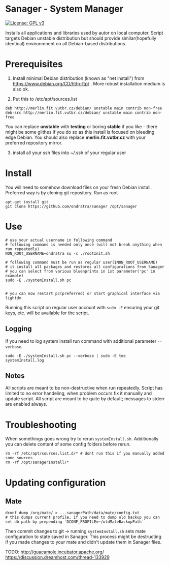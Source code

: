 # Sanager - System Manager

[![License: GPL v3](https://img.shields.io/badge/License-GPL%20v3-blue.svg)](http://www.gnu.org/licenses/gpl-3.0)

Installs all applications and libraries used by autor on local computer. Script targets Debian unstable distribution
but should provide similar(hopefully identical) environmnent on all Debian-based distributions.

# Prerequisites
1) Install minimal Debian distribution (known as "net install") from https://www.debian.org/CD/http-ftp/ .
More robust installation medium is also ok.

2) Put this to /etc/apt/sources.list
```
deb http://merlin.fit.vutbr.cz/debian/ unstable main contrib non-free
deb-src http://merlin.fit.vutbr.cz/debian/ unstable main contrib non-free
```
You can replace **unstable** with **testing** or boring **stable** if you like - there might be some glithes if you do so as this install is focused on bleeding edge Debian.
You should also replace **merlin.fit.vutbr.cz** with your preferred repository mirror.

3) install all your ssh files into ~/.ssh of your regular user

# Install
You will need to somehow download files on your fresh Debian install. Preferred way is by cloning git repository.
Run as root
```
apt-get install git
git clone https://github.com/ondratra/sanager /opt/sanager
```

# Use
```
# use your actual username in following command
# following command is needed only once (will not break anything when run repeatedly)
NON_ROOT_USERNAME=ondratra su -c ./rootInit.sh

# following command must be run as regular user($NON_ROOT_USERNAME)
# it install all packages and restores all configurations from Sanager
# you can select from various bluenprints in 1st parameter('pc' in example)
sudo -E ./systemInstall.sh pc


# you can now restart pc(preferred) or start graphical interface via
lightdm
```
Running this script on regular user account with `sudo -E` ensuring your git keys, etc. will be available for the script.

## Logging
If you need to log system install run command with additional parameter `--verbose`.
```
sudo -E ./systemInstall.sh pc --verbose | sudo -E tee systemInstall.log
```


## Notes
All scripts are meant to be non-destructive when run repeatedly.
Script has limited to no error handeling, when problem occurs fix it manually and update script.
All script are meant to be quite by default; messages to stderr are enabled always.

# Troubleshooting
When somethings goes wrong try to rerun `systemInstall.sh`.
Additionally you can delete content of some config folders before rerun.
```
rm -rf /etc/apt/sources.list.d/* # dont run this if you manually added some sources
rm -rf /opt/sanagerInstall/*
```

# Updating configuration

## Mate
```
dconf dump /org/mate/ > ...sanagerPath/data/mate/config.txt
# this dumps current profile; if you need to dump old backup you can set db path by prepending `DCONF_PROFILE=~/oldMateBackupPath`
```
Then commit changes to git -> running `systemInstall.sh` sets mate configuration to state saved in Sanager.
This process might be destructing if you made changes to your mate and didn't update them in Sanager files.






TODO:
http://guacamole.incubator.apache.org/
https://discussion.dreamhost.com/thread-133929

